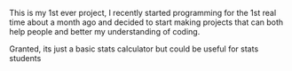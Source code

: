 This is my 1st ever project, I recently started programming for the 1st real time about a month ago and decided to start making projects that can both help people and better my understanding of coding. 

Granted, its just a basic stats calculator but could be useful for stats students


